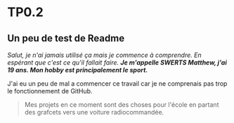 # TP0.2
## Un peu de test de Readme
_Salut, je n'ai jamais utilisé ça mais je commence à comprendre. En espérant que c'est ce qu'il fallait faire._
***Je m'appelle SWERTS Matthew, j'ai 19 ans. Mon hobby est principalement le sport.***

J'ai eu un peu de mal a commencer ce travail car je ne comprenais pas trop le fonctionnement de GitHub.
>Mes projets en ce moment sont des choses pour l'école en partant des grafcets vers une voiture radiocommandée.
